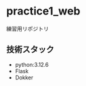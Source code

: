 # practice1_web

練習用リポジトリ

## 技術スタック
- python:3.12.6
- Flask <!--  webアプリケーションを簡単にするやつ -->
- Dokker  